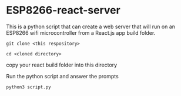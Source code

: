 # ESP8266-react-server

This is a python script that can create a web server that will run on an ESP8266 wifi microcontroller from a React.js app build folder.


`git clone <this respository>`

`cd <cloned directory>`

copy your react build folder into this directory

Run the python script and answer the prompts

`python3 script.py`
